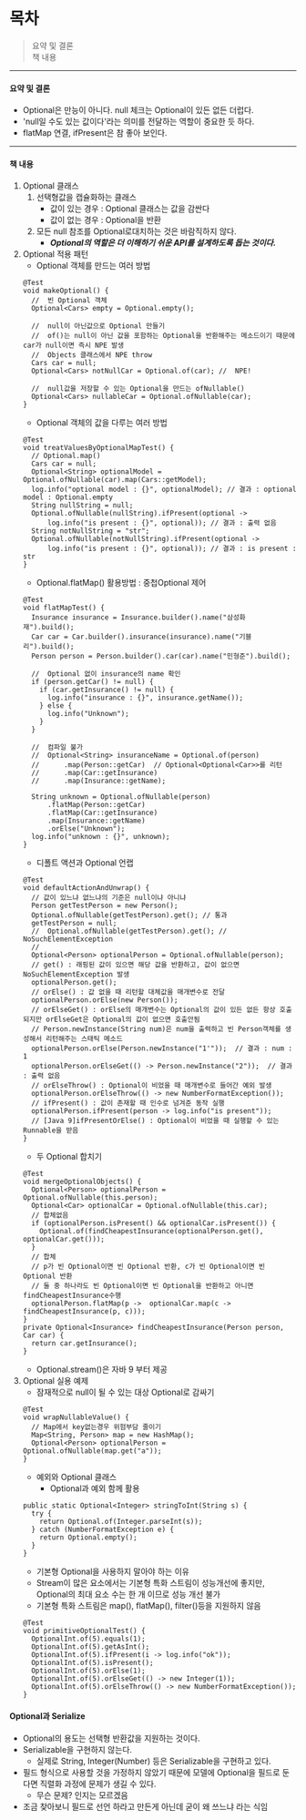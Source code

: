 # 목차

> 요약 및 결론  
> 책 내용  

---

#### 요약 및 결론
- Optional은 만능이 아니다. null 체크는 Optional이 있든 없든 더럽다.
- 'null일 수도 있는 값이다'라는 의미를 전달하는 역할이 중요한 듯 하다.
- flatMap 연결, ifPresent은 참 좋아 보인다.
---

#### 책 내용

1. Optional 클래스
    1. 선택형값을 캡슐화하는 클래스
        - 값이 있는 경우 : Optional 클래스는 값을 감싼다
        - 값이 없는 경우 : Optional을 반환
    2. 모든 null 참조를 Optional로대치하는 것은 바람직하지 않다.
        - ***Optional의 역할은 더 이해하기 쉬운  API를 설계하도록 돕는 것이다.***
2. Optional 적용 패턴
    - Optional 객체를 만드는 여러 방법 
    ~~~    
    @Test
    void makeOptional() {
      //  빈 Optional 객체
      Optional<Cars> empty = Optional.empty();
   
      //  null이 아닌값으로 Optional 만들기
      //  of()는 null이 아닌 값을 포함하는 Optional을 반환해주는 메소드이기 때문에 car가 null이면 즉시 NPE 발생
      //  Objects 클래스에서 NPE throw
      Cars car = null;
      Optional<Cars> notNullCar = Optional.of(car); //  NPE!
   
      //  null값을 저장할 수 있는 Optional을 만드는 ofNullable()
      Optional<Cars> nullableCar = Optional.ofNullable(car);
    }
    ~~~
    - Optional 객체의 값을 다루는 여러 방법
    ~~~    
    @Test
    void treatValuesByOptionalMapTest() {
      // Optional.map()
      Cars car = null;
      Optional<String> optionalModel = Optional.ofNullable(car).map(Cars::getModel);
      log.info("optional model : {}", optionalModel); // 결과 : optional model : Optional.empty
      String nullString = null;
      Optional.ofNullable(nullString).ifPresent(optional -> 
          log.info("is present : {}", optional)); // 결과 : 출력 없음
      String notNullString = "str";
      Optional.ofNullable(notNullString).ifPresent(optional -> 
          log.info("is present : {}", optional)); // 결과 : is present : str
    }
    ~~~
    - Optional.flatMap() 활용방법 : 중첩Optional 제어
    ~~~    
    @Test
    void flatMapTest() {
      Insurance insurance = Insurance.builder().name("삼성화재").build();
      Car car = Car.builder().insurance(insurance).name("기블리").build();
      Person person = Person.builder().car(car).name("민형준").build();
    
      //  Optional 없이 insurance의 name 확인
      if (person.getCar() != null) {
        if (car.getInsurance() != null) {
          log.info("insurance : {}", insurance.getName());
        } else {
          log.info("Unknown");
        }
      }
    
      //  컴파일 불가
      //  Optional<String> insuranceName = Optional.of(person)
      //      .map(Person::getCar)  // Optional<Optional<Car>>를 리턴
      //      .map(Car::getInsurance)
      //      .map(Insurance::getName);
    
      String unknown = Optional.ofNullable(person)
          .flatMap(Person::getCar)
          .flatMap(Car::getInsurance)
          .map(Insurance::getName)
          .orElse("Unknown");
      log.info("unknown : {}", unknown);
    }
    ~~~
    - 디폴트 액션과 Optional 언랩
    ~~~
    @Test
    void defaultActionAndUnwrap() {
      // 값이 있느냐 없느냐의 기준은 null이냐 아니냐
      Person getTestPerson = new Person();
      Optional.ofNullable(getTestPerson).get(); // 통과
      getTestPerson = null;
      //  Optional.ofNullable(getTestPerson).get(); // NoSuchElementException
      //
      Optional<Person> optionalPerson = Optional.ofNullable(person);
      // get() : 래핑된 값이 있으면 해당 값을 반환하고, 값이 없으면 NoSuchElementException 발생
      optionalPerson.get();
      // orElse() : 값 없을 때 리턴할 대체값을 매개변수로 전달
      optionalPerson.orElse(new Person());
      // orElseGet() : orElse의 매개변수는 Optional의 값이 있든 없든 항상 호출되지만 orElseGet은 Optional의 값이 없으면 호출안됨
      // Person.newInstance(String num)은 num을 출력하고 빈 Person객체를 생성해서 리턴해주는 스태틱 메소드
      optionalPerson.orElse(Person.newInstance("1'"));  // 결과 : num : 1
      optionalPerson.orElseGet(() -> Person.newInstance("2"));  // 결과 : 출력 없음
      // orElseThrow() : Optional이 비었을 때 매개변수로 들어간 예외 발생
      optionalPerson.orElseThrow(() -> new NumberFormatException());
      // ifPresent() : 값이 존재할 때 인수로 넘겨준 동작 실행
      optionalPerson.ifPresent(person -> log.info("is present"));
      // [Java 9]ifPresentOrElse() : Optional이 비었을 때 실행할 수 있는Runnable을 받음
    }
    ~~~
    - 두 Optional 합치기
    ~~~
    @Test
    void mergeOptionalObjects() {
      Optional<Person> optionalPerson = Optional.ofNullable(this.person);
      Optional<Car> optionalCar = Optional.ofNullable(this.car);
      // 합체없음
      if (optionalPerson.isPresent() && optionalCar.isPresent()) {
        Optional.of(findCheapestInsurance(optionalPerson.get(), optionalCar.get()));
      }
      // 합체
      // p가 빈 Optional이면 빈 Optional 반환, c가 빈 Optional이면 빈 Optional 반환
      // 둘 중 하나라도 빈 Optional이면 빈 Optional을 반환하고 아니면 findCheapestInsurance수행
      optionalPerson.flatMap(p ->  optionalCar.map(c -> findCheapestInsurance(p, c)));
    }    
    private Optional<Insurance> findCheapestInsurance(Person person, Car car) {
      return car.getInsurance();
    }
    ~~~
    - Optional.stream()은 자바 9 부터 제공
3. Optional 실용 예제
    - 잠재적으로 null이 될 수 있는 대상 Optional로 감싸기
    ~~~
    @Test
    void wrapNullableValue() {
      // Map에서 key없는경우 위험부담 줄이기
      Map<String, Person> map = new HashMap();
      Optional<Person> optionalPerson = Optional.ofNullable(map.get("a"));
    }
    ~~~
    - 예외와 Optional 클래스
      -  Optional과 예외 함께 활용
    ~~~
    public static Optional<Integer> stringToInt(String s) {
      try {
        return Optional.of(Integer.parseInt(s));
      } catch (NumberFormatException e) {
        return Optional.empty();
      }
    }
    ~~~
    -  기본형 Optional을 사용하지 말아야 하는 이유
      -  Stream이 많은 요소에서는 기본형 특화 스트림이 성능개선에 좋지만, Optional의 최대 요소 수는 한 개 이므로 성능 개선 불가
      -  기본형 특화 스트림은 map(), flatMap(), filter()등을 지원하지 않음
      ~~~
      @Test
      void primitiveOptionalTest() {
        OptionalInt.of(5).equals(1);
        OptionalInt.of(5).getAsInt();
        OptionalInt.of(5).ifPresent(i -> log.info("ok"));
        OptionalInt.of(5).isPresent();
        OptionalInt.of(5).orElse(1);
        OptionalInt.of(5).orElseGet(() -> new Integer(1));
        OptionalInt.of(5).orElseThrow(() -> new NumberFormatException());
      }
      ~~~
#### 


#### Optional과 Serialize
- Optional의 용도는 선택형 반환값을 지원하는 것이다.
- Serializable을 구현하지 않는다.
  -  실제로 String, Integer(Number) 등은 Serializable을 구현하고 있다.
- 필드 형식으로 사용할 것을 가정하지 않았기 때문에 모델에 Optional을 필드로 둔다면 직렬화 과정에 문제가 생길 수 있다.
  -  무슨 문제? 인지는 모르겠음
- 조금 찾아보니 필드로 선언 하라고 만든게 아닌데 굳이 왜 쓰느냐 라는 식임